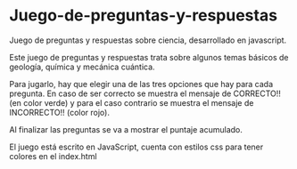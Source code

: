 # Juego-de-preguntas-y-respuestas
Juego de preguntas y respuestas sobre ciencia, desarrollado en javascript.

Este juego de preguntas y respuestas trata sobre algunos temas básicos de geología, química y mecánica cuántica. 

Para jugarlo, hay que elegir una de las tres opciones que hay para cada pregunta. 
En caso de ser correcto se muestra el mensaje de CORRECTO!! (en color verde)
y para el caso contrario se muestra el mensaje de INCORRECTO!! (color rojo).

Al finalizar las preguntas se va a mostrar el puntaje acumulado.

El juego está escrito en JavaScript, cuenta con estilos css para tener colores en el index.html
